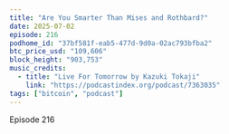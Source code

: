 ```yaml
---
title: "Are You Smarter Than Mises and Rothbard?"
date: 2025-07-02
episode: 216
podhome_id: "37bf581f-eab5-477d-9d0a-02ac793bfba2"
btc_price_usd: "109,606"
block_height: "903,753"
music_credits:
  - title: "Live For Tomorrow by Kazuki Tokaji"
    link: "https://podcastindex.org/podcast/7363035"
tags: ["bitcoin", "podcast"]
---
```


Episode 216
